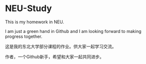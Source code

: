 # NEU-Study

This is my homework in NEU.

I am just a green hand in Github and I am looking forward to making progress together.



这是我的东北大学部分课程的作业。供大家一起学习交流。

作者，一个Github新手，希望和大家一起共同进步。
